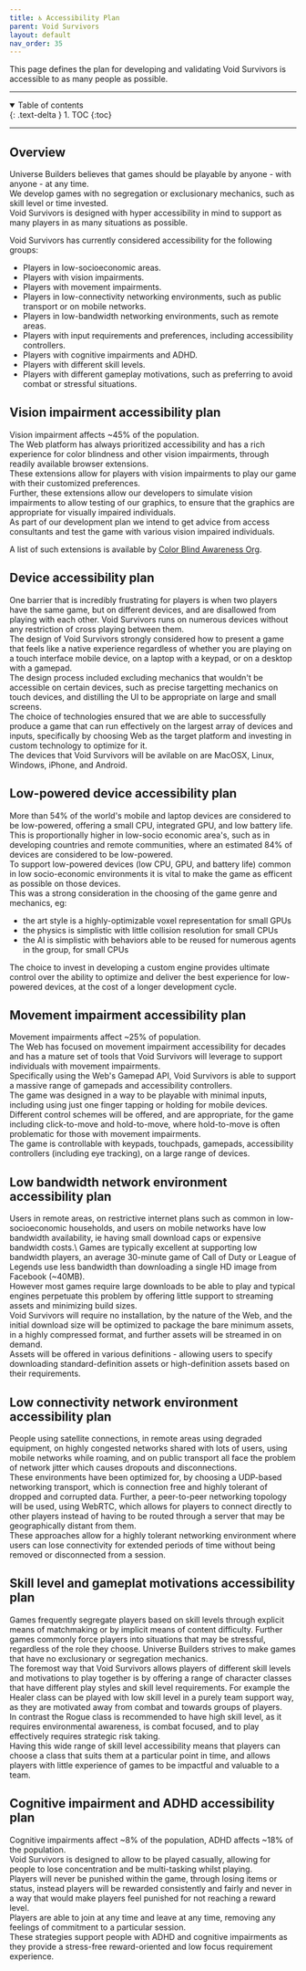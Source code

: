 ```yaml
---
title: ♿ Accessibility Plan
parent: Void Survivors
layout: default
nav_order: 35
---
```


This page defines the plan for developing and validating Void Survivors is accessible to as many people as possible.

----

<details open markdown="block">
  <summary>
    Table of contents
  </summary>
  {: .text-delta }
1. TOC
{:toc}
</details>

----

## Overview

Universe Builders believes that games should be playable by anyone - with anyone - at any time.\
We develop games with no segregation or exclusionary mechanics, such as skill level or time invested.\
Void Survivors is designed with hyper accessibility in mind to support as many players in as many situations as possible.

Void Survivors has currently considered accessibility for the following groups:
* Players in low-socioeconomic areas.
* Players with vision impairments.
* Players with movement impairments.
* Players in low-connectivity networking environments, such as public transport or on mobile networks.
* Players in low-bandwidth networking environments, such as remote areas.
* Players with input requirements and preferences, including accessibility controllers.
* Players with cognitive impairments and ADHD.
* Players with different skill levels.
* Players with different gameplay motivations, such as preferring to avoid combat or stressful situations.

## Vision impairment accessibility plan
Vision impairment affects ~45% of the population.\
The Web platform has always prioritized accessibility and has a rich experience for color blindness and other vision impairments, through readily available browser extensions.\
These extensions allow for players with vision impairments to play our game with their customized preferences.\
Further, these extensions allow our developers to simulate vision impairments to allow testing of our graphics, to ensure that the graphics are appropriate for visually impaired individuals.\
As part of our development plan we intend to get advice from access consultants and test the game with various vision impaired individuals.

A list of such extensions is available by [Color Blind Awareness Org](https://colorblindawareness.org/chrome-extensions/).

## Device accessibility plan
One barrier that is incredibly frustrating for players is when two players have the same game, but on different devices, and are disallowed from playing with each other. Void Survivors runs on numerous devices without any restriction of cross playing between them.\
The design of Void Survivors strongly considered how to present a game that feels like a native experience regardless of whether you are playing on a touch interface mobile device, on a laptop with a keypad, or on a desktop with a gamepad.\
The design process included excluding mechanics that wouldn't be accessible on certain devices, such as precise targetting mechanics on touch devices, and distilling the UI to be appropriate on large and small screens.\
The choice of technologies ensured that we are able to successfully produce a game that can run effectively on the largest array of devices and inputs, specifically by choosing Web as the target platform and investing in custom technology to optimize for it.\
The devices that Void Survivors will be avilable on are MacOSX, Linux, Windows, iPhone, and Android.

## Low-powered device accessibility plan
More than 54% of the world's mobile and laptop devices are considered to be low-powered, offering a small CPU, integrated GPU, and low battery life. This is proportionally higher in low-socio economic area's, such as in developing countries and remote communities, where an estimated 84% of devices are considered to be low-powered.\
To support low-powered devices (low CPU, GPU, and battery life) common in low socio-economic environments it is vital to make the game as efficent as possible on those devices.\
This was a strong consideration in the choosing of the game genre and mechanics, eg:
* the art style is a highly-optimizable voxel representation for small GPUs
* the physics is simplistic with little collision resolution for small CPUs
* the AI is simplistic with behaviors able to be reused for numerous agents in the group, for small CPUs

The choice to invest in developing a custom engine provides ultimate control over the ability to optimize and deliver the best experience for low-powered devices, at the cost of a longer development cycle.

## Movement impairment accessibility plan
Movement impairments affect ~25% of population.\
The Web has focused on movement impairment accessibility for decades and has a mature set of tools that Void Survivors will leverage to support individuals with movement impairments.\
Specifically using the Web's Gamepad API, Void Survivors is able to support a massive range of gamepads and accessibility controllers.\
The game was designed in a way to be playable with minimal inputs, including using just one finger tapping or holding for mobile devices.\
Different control schemes will be offered, and are appropriate, for the game including click-to-move and hold-to-move, where hold-to-move is often problematic for those with movement impairments.\
The game is controllable with keypads, touchpads, gamepads, accessibility controllers (including eye tracking), on a large range of devices.

## Low bandwidth network environment accessibility plan
Users in remote areas, on restrictive internet plans such as common in low-socioeconomic households, and users on mobile networks have low bandwidth availability, ie having small download caps or expensive bandwidth costs.\ Games are typically excellent at supporting low bandwidth players, an average 30-minute game of Call of Duty or League of Legends use less bandwidth than downloading a single HD image from Facebook (~40MB).\
However most games require large downloads to be able to play and typical engines perpetuate this problem by offering little support to streaming assets and minimizing build sizes.\
Void Survivors will require no installation, by the nature of the Web, and the initial download size will be optimized to package the bare minimum assets, in a highly compressed format, and further assets will be streamed in on demand.\
Assets will be offered in various definitions - allowing users to specify downloading standard-definition assets or high-definition assets based on their requirements. 

## Low connectivity network environment accessibility plan
People using satellite connections, in remote areas using degraded equipment, on highly congested networks shared with lots of users, using mobile networks while roaming, and on public transport all face the problem of network jitter which causes dropouts and disconnections.\
These environments have been optimized for, by choosing a UDP-based networking transport, which is connection free and highly tolerant of dropped and corrupted data. Further, a peer-to-peer networking topology will be used, using WebRTC, which allows for players to connect directly to other players instead of having to be routed through a server that may be geographically distant from them.\
These approaches allow for a highly tolerant networking environment where users can lose connectivity for extended periods of time without being removed or disconnected from a session.

## Skill level and gameplat motivations accessibility plan
Games frequently segregate players based on skill levels through explicit means of matchmaking or by implicit means of content difficulty. Further games commonly force players into situations that may be stressful, regardless of the role they choose. Universe Builders strives to make games that have no exclusionary or segregation mechanics.\
The foremost way that Void Survivors allows players of different skill levels and motivations to play together is by offering a range of character classes that have different play styles and skill level requirements. For example the Healer class can be played with low skill level in a purely team support way, as they are motivated away from combat and towards groups of players.\
In contrast the Rogue class is recommended to have high skill level, as it requires environmental awareness, is combat focused, and to play effectively requires strategic risk taking.\
Having this wide range of skill level accessibility means that players can choose a class that suits them at a particular point in time, and allows players with little experience of games to be impactful and valuable to a team.

## Cognitive impairment and ADHD accessibility plan
Cognitive impairments affect ~8% of the population, ADHD affects ~18% of the population.\
Void Survivors is designed to allow to be played casually, allowing for people to lose concentration and be multi-tasking whilst playing.\
Players will never be punished within the game, through losing items or status, instead players will be rewarded consistently and fairly and never in a way that would make players feel punished for not reaching a reward level.\
Players are able to join at any time and leave at any time, removing any feelings of commitment to a particular session.\
These strategies support people with ADHD and cognitive impairments as they provide a stress-free reward-oriented and low focus requirement experience.
